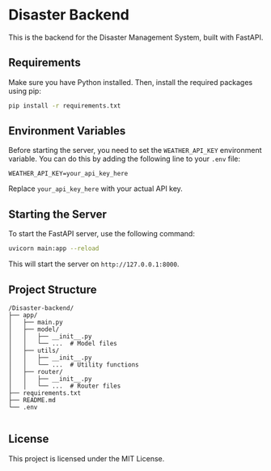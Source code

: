 
# Disaster Backend

This is the backend for the Disaster Management System, built with FastAPI.

## Requirements

Make sure you have Python installed. Then, install the required packages using pip:

```bash
pip install -r requirements.txt
```

## Environment Variables

Before starting the server, you need to set the `WEATHER_API_KEY` environment variable. You can do this by adding the following line to your `.env` file:

```env
WEATHER_API_KEY=your_api_key_here
```

Replace `your_api_key_here` with your actual API key.

## Starting the Server

To start the FastAPI server, use the following command:

```bash
uvicorn main:app --reload
```

This will start the server on `http://127.0.0.1:8000`.

## Project Structure

```
/Disaster-backend/
├── app/
│   ├── main.py
│   ├── model/
│   │   ├── __init__.py
│   │   └── ...  # Model files
│   ├── utils/
│   │   ├── __init__.py
│   │   └── ...  # Utility functions
│   ├── router/
│   │   ├── __init__.py
│   │   └── ...  # Router files
├── requirements.txt
├── README.md
└── .env


```

## License

This project is licensed under the MIT License.